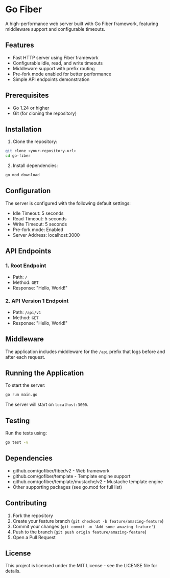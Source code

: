 # Go Fiber

A high-performance web server built with Go Fiber framework, featuring middleware support and configurable timeouts.

## Features

- Fast HTTP server using Fiber framework
- Configurable idle, read, and write timeouts
- Middleware support with prefix routing
- Pre-fork mode enabled for better performance
- Simple API endpoints demonstration

## Prerequisites

- Go 1.24 or higher
- Git (for cloning the repository)

## Installation

1. Clone the repository:
```bash
git clone <your-repository-url>
cd go-fiber
```

2. Install dependencies:
```bash
go mod download
```

## Configuration

The server is configured with the following default settings:
- Idle Timeout: 5 seconds
- Read Timeout: 5 seconds
- Write Timeout: 5 seconds
- Pre-fork mode: Enabled
- Server Address: localhost:3000

## API Endpoints

### 1. Root Endpoint
- Path: `/`
- Method: `GET`
- Response: "Hello, World!"

### 2. API Version 1 Endpoint
- Path: `/api/v1`
- Method: `GET`
- Response: "Hello, World!"

## Middleware

The application includes middleware for the `/api` prefix that logs before and after each request.

## Running the Application

To start the server:

```bash
go run main.go
```

The server will start on `localhost:3000`.

## Testing

Run the tests using:

```bash
go test -v
```

## Dependencies

- github.com/gofiber/fiber/v2 - Web framework
- github.com/gofiber/template - Template engine support
- github.com/gofiber/template/mustache/v2 - Mustache template engine
- Other supporting packages (see go.mod for full list)

## Contributing

1. Fork the repository
2. Create your feature branch (`git checkout -b feature/amazing-feature`)
3. Commit your changes (`git commit -m 'Add some amazing feature'`)
4. Push to the branch (`git push origin feature/amazing-feature`)
5. Open a Pull Request

## License

This project is licensed under the MIT License - see the LICENSE file for details. 